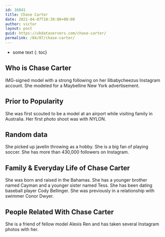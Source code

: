 ```yaml
---
id: 16841
title: Chase Carter
date: 2021-04-07T18:39:08+00:00
author: victor
layout: post
guid: https://ukdataservers.com/chase-carter/
permalink: /04/07/chase-carter/
---
```


* some text
{: toc}


## Who is Chase Carter



IMG-signed model with a strong following on her lilbabycheezus Instagram account. She modeled for a Maybelline New York advertisement. 

                
                
                
## Prior to Popularity



She was first scouted to be a model at an airport while visiting family in Australia. Her first photo shoot was with NYLON.

                
                
                
## Random data



She picked up javelin throwing as a hobby. She is a big fan of playing soccer. She has more than 430,000 followers on Instagram.

                
                
                
## Family & Everyday Life of Chase Carter



She was born and raised in the Bahamas. She has a younger brother named Cayman and a younger sister named Tess. She has been dating baseball player Cody Bellinger. She was previously in a relationship with swimmer Conor Dwyer.

                
                
                
## People Related With Chase Carter



She is a friend of fellow model Alexis Ren and has taken several Instagram photos with her.

                
              
            
          
          
          
